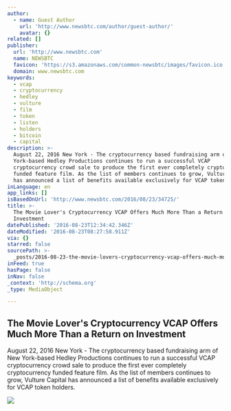 ```yaml
---
author:
  - name: Guest Author
    url: 'http://www.newsbtc.com/author/guest-author/'
    avatar: {}
related: []
publisher:
  url: 'http://www.newsbtc.com'
  name: NEWSBTC
  favicon: 'https://s3.amazonaws.com/common-newsbtc/images/favicon.ico'
  domain: www.newsbtc.com
keywords:
  - vcap
  - cryptocurrency
  - hedley
  - vulture
  - film
  - token
  - listen
  - holders
  - bitcoin
  - capital
description: >-
  August 22, 2016 New York - The cryptocurrency based fundraising arm of New
  York-based Hedley Productions continues to run a successful VCAP
  cryptocurrency crowd sale to produce the first ever completely cryptocurrency
  funded feature film. As the list of members continues to grow, Vulture Capital
  has announced a list of benefits available exclusively for VCAP token holders.
inLanguage: en
app_links: []
isBasedOnUrl: 'http://www.newsbtc.com/2016/08/23/34725/'
title: >-
  The Movie Lover's Cryptocurrency VCAP Offers Much More Than a Return on
  Investment
datePublished: '2016-08-23T12:34:42.346Z'
dateModified: '2016-08-23T08:27:58.911Z'
via: {}
starred: false
sourcePath: >-
  _posts/2016-08-23-the-movie-lovers-cryptocurrency-vcap-offers-much-more-than.md
inFeed: true
hasPage: false
inNav: false
_context: 'http://schema.org'
_type: MediaObject

---
```

<article style=""><h1>The Movie Lover's Cryptocurrency VCAP Offers Much More Than a Return on Investment</h1><p>August 22, 2016 New York - The cryptocurrency based fundraising arm of New York-based Hedley Productions continues to run a successful VCAP cryptocurrency crowd sale to produce the first ever completely cryptocurrency funded feature film. As the list of members continues to grow, Vulture Capital has announced a list of benefits available exclusively for VCAP token holders.</p><img src="http://bitcoinprbuzz.com/wp-content/uploads/2016/08/VCAP-Press-Release-Pic-737x1024.jpg" /></article>